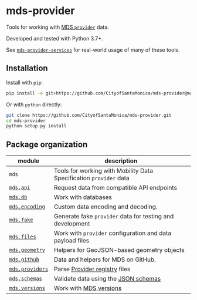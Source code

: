 # mds-provider

Tools for working with [MDS `provider`][provider] data.

Developed and tested with Python 3.7+.

See [`mds-provider-services`](https://github.com/CityofSantaMonica/mds-provider-services) for real-world usage of many of these tools.

## Installation

Install with `pip`:

```bash
pip install -e git+https://github.com/CityofSantaMonica/mds-provider@master#egg=mds_provider
```

Or with `python` directly:

```bash
git clone https://github.com/CityofSantaMonica/mds-provider.git
cd mds-provider
python setup.py install
```

## Package organization

| module | description |
| --------- | ----------- |
| `mds`| Tools for working with Mobility Data Specification `provider` data |
| [`mds.api`](mds/api/) | Request data from compatible API endpoints |
| [`mds.db`](mds/db/) | Work with databases |
| [`mds.encoding`](mds/encoding.py) | Custom data encoding and decoding. |
| [`mds.fake`](mds/fake/) | Generate fake `provider` data for testing and development |
| [`mds.files`](mds/files.py) | Work with `provider` configuration and data payload files |
| [`mds.geometry`](mds/geometry.py) | Helpers for GeoJSON-based geometry objects |
| [`mds.github`](mds/github.py) | Data and helpers for MDS on GitHub. |
| [`mds.providers`](mds/providers.py) | Parse [Provider registry][registry] files |
| [`mds.schemas`](mds/schemas.py) | Validate data using the [JSON schemas][schemas] |
| [`mds.versions`](mds/versions.py) | Work with [MDS versions][versions] |

[provider]: https://github.com/CityOfLosAngeles/mobility-data-specification/tree/master/provider
[registry]: https://github.com/CityofLosAngeles/mobility-data-specification/blob/master/providers.csv
[schemas]: https://github.com/CityOfLosAngeles/mobility-data-specification/tree/master/generate_schema
[versions]: https://github.com/CityofLosAngeles/mobility-data-specification/releases